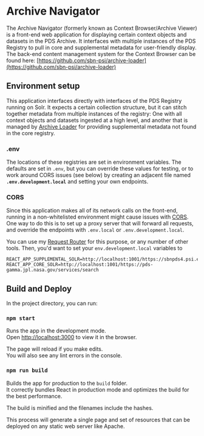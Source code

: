 # Archive Navigator

The Archive Navigator (formerly known as Context Browser/Archive Viewer) is a front-end web application for displaying certain context objects and datasets in the PDS Archive. It interfaces with multiple instances of the PDS Registry to pull in core and supplemental metadata for user-friendly display. The back-end content management system for the Context Browser can be found here: [https://github.com/sbn-psi/archive-loader](https://github.com/sbn-psi/archive-loader)

## Environment setup

This application interfaces directly with interfaces of the PDS Registry running on Solr. It expects a certain collection structure, but it can stitch together metadata from multiple instances of the registry: One with all context objects and datasets ingested at a high level, and another that is managed by [Archive Loader](https://github.com/sbn-psi/archive-loader) for providing supplemental metadata not found in the core registry.

### .env

The locations of these registries are set in environment variables. The defaults are set in `.env`, but you can override these values for testing, or to work around CORS issues (see below) by creating an adjacent file named **`.env.development.local`** and setting your own endpoints.

### CORS
Since this application makes all of its network calls on the front-end, running in a non-whitelisted environment might cause issues with [CORS](https://developer.mozilla.org/en-US/docs/Web/HTTP/CORS). One way to do this is to set up a proxy server that will forward all requests, and override the endpoints with `.env.local` or `.env.development.local`. 

You can use my [Request Router](https://github.com/mdrum/request-router) for this purpose, or any number of other tools. Then, you'd want to set your `env.development.local` variables to 
```
REACT_APP_SUPPLEMENTAL_SOLR=http://localhost:1001/https://sbnpds4.psi.edu/solr
REACT_APP_CORE_SOLR=http://localhost:1001/https://pds-gamma.jpl.nasa.gov/services/search
```

## Build and Deploy

In the project directory, you can run:

### `npm start`

Runs the app in the development mode.<br>
Open [http://localhost:3000](http://localhost:3000) to view it in the browser.

The page will reload if you make edits.<br>
You will also see any lint errors in the console.

### `npm run build`

Builds the app for production to the `build` folder.<br>
It correctly bundles React in production mode and optimizes the build for the best performance.

The build is minified and the filenames include the hashes.<br>

This process will generate a single page and set of resources that can be deployed on any static web server like Apache.
